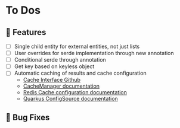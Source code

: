 # To Dos

## 🚀 Features
- [ ] Single child entity for external entities, not just lists
- [ ] User overrides for serde implementation through new annotation
- [ ] Conditional serde through annotation
- [ ] Get key based on keyless object
- [ ] Automatic caching of results and cache configuration
  - [Cache Interface Github](https://github.com/quarkusio/quarkus/blob/main/extensions/cache/runtime-spi/src/main/java/io/quarkus/cache/Cache.java#L12)
  - [CacheManager documentation](https://quarkus.io/guides/cache#retrieving-a-cache-from-the-cachemanager)
  - [Redis Cache configuration documentation](https://quarkus.io/guides/cache-redis-reference#redis-cache-configuration-reference)
  - [Quarkus ConfigSource documentation](https://quarkus.io/guides/config-extending-support#custom-config-source)

## 🐞 Bug Fixes
